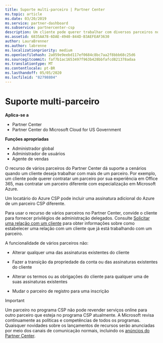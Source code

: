 ```yaml
---
title: Suporte multi-parceiro | Partner Center
ms.topic: article
ms.date: 03/20/2019
ms.service: partner-dashboard
ms.subservice: partnercenter-csp
description: Um cliente pode querer trabalhar com diversos parceiros no programa de Cloud Solution Provider especializados em diferentes serviços.
ms.assetid: 6835AA78-6DAE-4940-844D-B3AEFEAF3630
author: LauraBrenner
ms.author: labrenne
ms.localizationpriority: medium
ms.openlocfilehash: 2a059e9eebd117ef0684c8bc7aa2f8bbb68c25d6
ms.sourcegitcommit: faf7b1ac1653497f963b428bbfafcd821378adaa
ms.translationtype: MT
ms.contentlocale: pt-BR
ms.lasthandoff: 05/05/2020
ms.locfileid: "82798804"
---
```

# <a name="multi-partner-support"></a>Suporte multi-parceiro

**Aplica-se a**

-  Partner Center
-  Partner Center do Microsoft Cloud for US Government

**Funções apropriadas**
-   Administrador global
-   Administrador de usuários
-   Agente de vendas

O recurso de vários parceiros do Partner Center dá suporte a cenários quando um cliente deseja trabalhar com mais de um parceiro. Por exemplo, um cliente pode querer contratar um parceiro por sua experiência em Office 365, mas contratar um parceiro diferente com especialização em Microsoft Azure. 

Um locatário do Azure CSP pode incluir uma assinatura adicional do Azure de um parceiro CSP diferente.

Para usar o recurso de vários parceiros no Partner Center, convide o cliente para fornecer privilégios de administração delegados. Consulte [Solicitar uma relação com um cliente](request-a-relationship-with-a-customer.md) para obter informações sobre como estabelecer uma relação com um cliente que já está trabalhando com um parceiro.

A funcionalidade de vários parceiros não:

- Alterar qualquer uma das assinaturas existentes do cliente

- Fazer a transição da propriedade da conta ou das assinaturas existentes do cliente

- Alterar os termos ou as obrigações do cliente para qualquer uma de suas assinaturas existentes

- Mudar o parceiro de registro para uma inscrição

> [!IMPORTANT]  
> Um parceiro no programa CSP não pode revender serviços online para outro parceiro que esteja no programa CSP atualmente. A Microsoft revisa continuamente as políticas e competências de todos os programas. Quaisquer novidades sobre os lançamentos de recursos serão anunciadas por meio dos canais de comunicação normais, incluindo os [anúncios do Partner Center](https://partner.microsoft.com/pcv/announcements).






